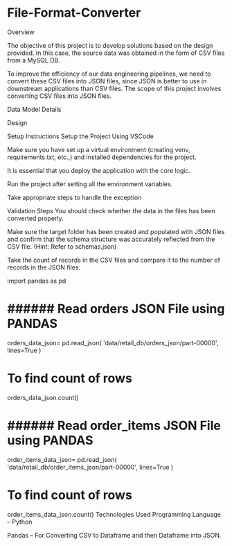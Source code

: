 # File-Format-Converter

Overview


The objective of this project is to develop solutions based on the design provided. In this case, the source data was obtained in the form of CSV files from a MySQL DB.

To improve the efficiency of our data engineering pipelines, we need to convert these CSV files into JSON files, since JSON is better to use in downstream applications than CSV files. The scope of this project involves converting CSV files into JSON files.



Data Model Details



Design

Setup Instructions
Setup the Project Using VSCode

Make sure you have set up a virtual environment (creating venv, requirements.txt, etc.,) and installed dependencies for the project.

It is essential that you deploy the application with the core logic.

Run the project after setting all the environment variables.

Take appropriate steps to handle the exception



Validation Steps
You should check whether the data in the files has been converted properly.

Make sure the target folder has been created and populated with JSON files and confirm that the schema structure was accurately reflected from the CSV file. (Hint: Refer to schemas.json)

Take the count of records in the CSV files and compare it to the number of records in the JSON files.

import pandas as pd
# ###### Read orders JSON File using PANDAS
orders_data_json= pd.read_json(
    'data/retail_db/orders_json/part-00000',
    lines=True
)
# To find count of rows
orders_data_json.count()
# ###### Read order_items JSON File using PANDAS
order_items_data_json= pd.read_json(
    'data/retail_db/order_items_json/part-00000',
    lines=True
)
# To find count of rows
order_items_data_json.count()
Technologies Used
Programming Language – Python

Pandas – For Converting CSV to Dataframe and then Dataframe into JSON.
